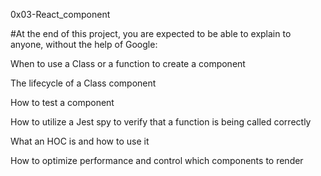 0x03-React_component

#At the end of this project, you are expected to be able to explain to anyone, without the help of Google:

When to use a Class or a function to create a component

The lifecycle of a Class component

How to test a component

How to utilize a Jest spy to verify that a function is being called correctly

What an HOC is and how to use it

How to optimize performance and control which components to render
